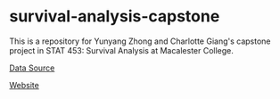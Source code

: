 # survival-analysis-capstone

This is a repository for Yunyang Zhong and Charlotte Giang's capstone project in STAT 453: Survival Analysis at Macalester College. 

[Data Source](https://www.kaggle.com/proselotis/financial-ipo-data)

[Website](https://sites.google.com/macalester.edu/cgiang-stat453-capstone/presentation)

